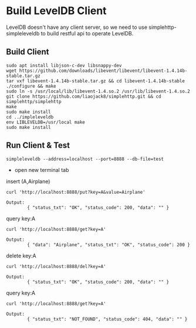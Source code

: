 # Build LevelDB Client
LevelDB doesn't have any client server, so we need to use simplehttp-simpleleveldb to build restful api to operate LevelDB.
## Build Client
```
sudo apt install libjson-c-dev libsnappy-dev
wget https://github.com/downloads/libevent/libevent/libevent-1.4.14b-stable.tar.gz
tar vxf libevent-1.4.14b-stable.tar.gz && cd libevent-1.4.14b-stable
./configure && make
sudo ln -s /usr/local/lib/libevent-1.4.so.2 /usr/lib/libevent-1.4.so.2
git clone https://github.com/liaojack8/simplehttp.git && cd simplehttp/simplehttp
make
sudo make install
cd ../impleleveldb
env LIBLEVELDB=/usr/local make
sudo make install
```
## Run Client & Test
```
simpleleveldb --address=localhost --port=8888 --db-file=test
```
* open new terminal tab

insert (A,Airplane)
```
curl 'http://localhost:8888/put?key=A&value=Airplane'
```
```
Output:
        { "status_txt": "OK", "status_code": 200, "data": "" }
```
query key:A
```
curl 'http://localhost:8888/get?key=A'
```
```
Output:
        { "data": "Airplane", "status_txt": "OK", "status_code": 200 }
```
delete key:A
```
curl 'http://localhost:8888/del?key=A'
```
```
Output:
        { "status_txt": "OK", "status_code": 200, "data": "" }
```
query key:A
```
curl 'http://localhost:8888/get?key=A'
```
```
Output:
        { "status_txt": "NOT_FOUND", "status_code": 404, "data": "" }
```
